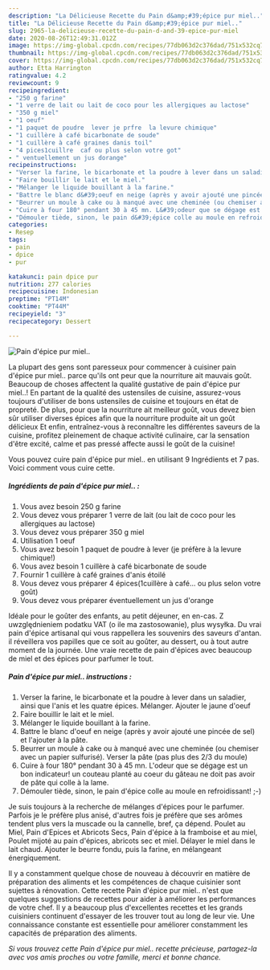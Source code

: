 ```yaml
---
description: "La Délicieuse Recette du Pain d&amp;#39;épice pur miel.."
title: "La Délicieuse Recette du Pain d&amp;#39;épice pur miel.."
slug: 2965-la-delicieuse-recette-du-pain-d-and-39-epice-pur-miel
date: 2020-08-26T12:49:31.012Z
image: https://img-global.cpcdn.com/recipes/77db063d2c376dad/751x532cq70/pain-depice-pur-miel-photo-principale-de-la-recette.jpg
thumbnail: https://img-global.cpcdn.com/recipes/77db063d2c376dad/751x532cq70/pain-depice-pur-miel-photo-principale-de-la-recette.jpg
cover: https://img-global.cpcdn.com/recipes/77db063d2c376dad/751x532cq70/pain-depice-pur-miel-photo-principale-de-la-recette.jpg
author: Etta Harrington
ratingvalue: 4.2
reviewcount: 9
recipeingredient:
- "250 g farine"
- "1 verre de lait ou lait de coco pour les allergiques au lactose"
- "350 g miel"
- "1 oeuf"
- "1 paquet de poudre  lever je prfre  la levure chimique"
- "1 cuillère à café bicarbonate de soude"
- "1 cuillère à café graines danis toil"
- "4 pices1cuillre  caf ou plus selon votre got"
- " ventuellement un jus dorange"
recipeinstructions:
- "Verser la farine, le bicarbonate et la poudre à lever dans un saladier, ainsi que l&#39;anis et les quatre épices. Mélanger. Ajouter le jaune d&#39;oeuf"
- "Faire bouillir le lait et le miel."
- "Mélanger le liquide bouillant à la farine."
- "Battre le blanc d&#39;oeuf en neige (après y avoir ajouté une pincée de sel) et l&#39;ajouter à la pâte."
- "Beurrer un moule à cake ou à manqué avec une cheminée (ou chemiser avec un papier sulfurisé). Verser la pâte (pas plus des 2/3 du moule)"
- "Cuire à four 180° pendant 30 à 45 mn. L&#39;odeur que se dégage est un bon indicateur! un couteau planté au coeur du gâteau ne doit pas avoir de pâte qui colle à la lame."
- "Démouler tiède, sinon, le pain d&#39;épice colle au moule en refroidissant! ;-)"
categories:
- Resep
tags:
- pain
- dpice
- pur

katakunci: pain dpice pur 
nutrition: 277 calories
recipecuisine: Indonesian
preptime: "PT14M"
cooktime: "PT44M"
recipeyield: "3"
recipecategory: Dessert

---
```



![Pain d&#39;épice pur miel..](https://img-global.cpcdn.com/recipes/77db063d2c376dad/751x532cq70/pain-depice-pur-miel-photo-principale-de-la-recette.jpg)

La plupart des gens sont paresseux pour commencer à cuisiner pain d&#39;épice pur miel.. parce qu'ils ont peur que la nourriture ait mauvais goût. Beaucoup de choses affectent la qualité gustative de pain d&#39;épice pur miel..! En partant de la qualité des ustensiles de cuisine, assurez-vous toujours d'utiliser de bons ustensiles de cuisine et toujours en état de propreté. De plus, pour que la nourriture ait meilleur goût, vous devez bien sûr utiliser diverses épices afin que la nourriture produite ait un goût délicieux Et enfin, entraînez-vous à reconnaître les différentes saveurs de la cuisine, profitez pleinement de chaque activité culinaire, car la sensation d'être excité, calme et pas pressé affecte aussi le goût de la cuisine!

<!--inarticleads1-->

Vous pouvez cuire pain d&#39;épice pur miel.. en utilisant 9 Ingrédients et 7 pas. Voici comment vous cuire cette.

##### Ingrédients de pain d&#39;épice pur miel.. :

1. Vous avez besoin 250 g farine
1. Vous devez vous préparer 1 verre de lait (ou lait de coco pour les allergiques au lactose)
1. Vous devez vous préparer 350 g miel
1. Utilisation 1 oeuf
1. Vous avez besoin 1 paquet de poudre à lever (je préfère à la levure chimique!)
1. Vous avez besoin 1 cuillère à café bicarbonate de soude
1. Fournir 1 cuillère à café graines d&#39;anis étoilé
1. Vous devez vous préparer 4 épices(1cuillère à café... ou plus selon votre goût)
1. Vous devez vous préparer  éventuellement un jus d&#39;orange


Idéale pour le goûter des enfants, au petit déjeuner, en en-cas. Z uwzględnieniem podatku VAT (o ile ma zastosowanie), plus wysyłka. Du vrai pain d&#39;épice artisanal qui vous rappellera les souvenirs des saveurs d&#39;antan. il réveillera vos papilles que ce soit au goûter, au dessert, ou à tout autre moment de la journée. Une vraie recette de pain d&#39;épices avec beaucoup de miel et des épices pour parfumer le tout. 

<!--inarticleads2-->

##### Pain d&#39;épice pur miel.. instructions :

1. Verser la farine, le bicarbonate et la poudre à lever dans un saladier, ainsi que l&#39;anis et les quatre épices. Mélanger. Ajouter le jaune d&#39;oeuf
1. Faire bouillir le lait et le miel.
1. Mélanger le liquide bouillant à la farine.
1. Battre le blanc d&#39;oeuf en neige (après y avoir ajouté une pincée de sel) et l&#39;ajouter à la pâte.
1. Beurrer un moule à cake ou à manqué avec une cheminée (ou chemiser avec un papier sulfurisé). Verser la pâte (pas plus des 2/3 du moule)
1. Cuire à four 180° pendant 30 à 45 mn. L&#39;odeur que se dégage est un bon indicateur! un couteau planté au coeur du gâteau ne doit pas avoir de pâte qui colle à la lame.
1. Démouler tiède, sinon, le pain d&#39;épice colle au moule en refroidissant! ;-)


Je suis toujours à la recherche de mélanges d&#39;épices pour le parfumer. Parfois je le préfère plus anisé, d&#39;autres fois je préfère que ses arômes tendent plus vers la muscade ou la cannelle, bref, ça dépend. Poulet au Miel, Pain d&#39;Epices et Abricots Secs, Pain d&#39;épice à la framboise et au miel, Poulet mijoté au pain d&#39;épices, abricots sec et miel. Délayer le miel dans le lait chaud. Ajouter le beurre fondu, puis la farine, en mélangeant énergiquement. 

<!--inarticleads1-->

<p>
Il y a constamment quelque chose de nouveau à découvrir en matière de préparation des aliments et les compétences de chaque cuisinier sont sujettes à rénovation. Cette recette Pain d&#39;épice pur miel.. n'est que quelques suggestions de recettes pour aider à améliorer les performances de votre chef. Il y a beaucoup plus d'excellentes recettes et les grands cuisiniers continuent d'essayer de les trouver tout au long de leur vie. Une connaissance constante est essentielle pour améliorer constamment les capacités de préparation des aliments.
</p>

<p>
<i>Si vous trouvez cette Pain d&#39;épice pur miel.. recette précieuse, partagez-la avec vos amis proches ou votre famille, merci et bonne chance.</i>
</p>
